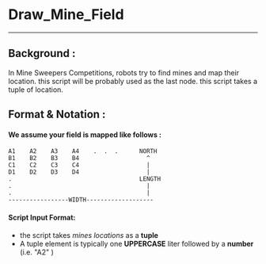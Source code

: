 # Draw_Mine_Field
---
## Background :
<p> In Mine Sweepers Competitions, robots try to find mines and map their location. this script will be probably used as the last node. this script takes a tuple of location.</p>

## Format & Notation :
#### We assume your field is mapped like follows :
```
A1    A2    A3    A4    .  .  .      NORTH
B1    B2    B3    B4                   ^
C1    C2    C3    C4                   |
D1    D2    D3    D4                   |
.                                    LENGTH
.                                      |
.                                      |
-----------------WIDTH-------------------
```
#### Script Input Format:
* the script takes _mines locations_ as a __tuple__
* A tuple element is typically one __UPPERCASE__ liter followed by a __number__ (i.e. "A2" )
